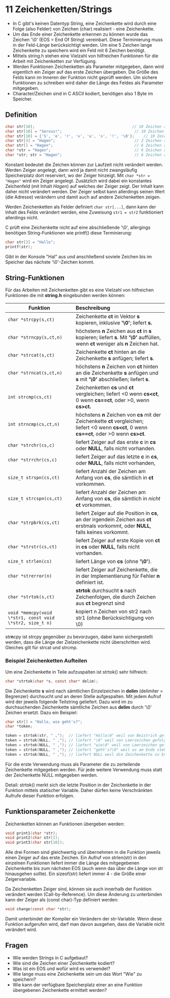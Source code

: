 # 11 Zeichenketten/Strings

- In C gibt's keinen Datentyp String, eine Zeichenkette wird durch eine Folge (also Felder) von Zeichen (char) realisiert - eine Zeichenkette.
- Um das Ende einer Zeichenkette erkennen zu können wurde das Zeichen '\0' (EOS = End Of String) vereinbart. Diese Terminierung muss in der Feld-Länge berücksichtigt werden. Um eine 5 Zeichen lange Zeichenkette zu speichern wird ein Feld mit 6 Zeichen benötigt.
- Mittels string.h stehen eine Vielzahl von hilfreichen Funktionen für die Arbeit mit Zeichenketten zur Verfügung.
- Werden Funktionen Zeichenketten als Parameter mitgegeben, dann wird eigentlich ein Zeiger auf das erste Zeichen übergeben. Die Größe des Felds kann im Inneren der Funktion nicht geprüft werden. Um sichere Funktionen zu schreiben wird daher die Länge des Feldes als Parameter mitgegeben.
- Character/Zeichen sind in C ASCII kodiert, benötigen also 1 Byte im Speicher.

## Definition

```c
char str[10];											// 10 Zeichen reserviert, Inhalt undefiniert
char str[10] = "Servus!";								 // 10 Zeichen reserviert, initialisiert
char str[10] = {'S', 'e', 'r', 'v', 'u', 's', '!', '\0'};	 // 10 Zeichen reserviert, initialisiert
char str[3] = "Hagen";									 // 3 Zeichen reserviert, initialisiert mit "Hag", kein '\0'!
char str[] = "Hagen";									 // 6 Zeichen reserviert, initialisiert
char *str = "Hagen";									 // 6 Zeichen reserviert, initialisiert und konstant
char *str; str = "Hagen";								 // 6 Zeichen reserviert, initialisiert und konstant
```

Konstant bedeutet die Zeichen können zur Laufzeit nicht verändert werden. Werden Zeiger angelegt, dann wird ja damit nicht zwangsläufig Speicherplatz dort reserviert, wo der Zeiger hinzeigt. Mit `char *str = "Hagen"` wird ein Zeiger angelegt. Zusätzlich wird dabei ein konstantes Zeichenfeld (mit Inhalt *Hagen*) auf welches der Zeiger zeigt. Der Inhalt kann daher nicht verändert werden. Der Zeiger selbst kann allerdings seinen Wert (die Adresse) verändern und damit auch auf andere Zeichenketten zeigen.

Werden Zeichenketten als Felder definiert `char str[...]`, dann kann der Inhalt des Felds verändert werden, eine Zuweisung `str1 = str2` funktioniert allerdings nicht.

C prüft eine Zeichenkette nicht auf eine abschließende '\0', allergings benötigen String-Funktionen wie printf() diese Terminierung:

```c
char str[3] = "Hallo";
printf(str);
```

Gibt in der Konsole "Hal" aus und anschließend soviele Zeichen bis im Speicher das nächste '\0'-Zeichen kommt.

## String-Funktionen

Für das Arbeiten mit Zeichenketten gibt es eine Vielzahl von hilfreichen Funktionen die mit **string.h** eingebunden werden können:

| Funktion                                                 | Beschreibung                                                                                                                                        |
| -------------------------------------------------------- |:--------------------------------------------------------------------------------------------------------------------------------------------------- |
| `char *strcpy(s,ct)`                                     | Zeichenkette **ct** in Vektor **s** kopieren, inklusive **'\0'**; liefert **s.**                                                                    |
| `char *strncpy(s,ct,n)`                                  | höchstens **n** Zeichen aus **ct** in **s** kopieren; liefert **s**. Mit **'\0'** auffüllen, wenn **ct** weniger als **n** Zeichen hat.             |
| `char *strcat(s,ct)`                                     | Zeichenkette **ct** hinten an die Zeichenkette **s** anfügen; liefert **s**.                                                                        |
| `char *strncat(s,ct,n)`                                  | höchstens **n** Zeichen von **ct** hinten an die Zeichenkette **s** anfügen und **s** mit **'\0'** abschließen; liefert **s**.                      |
| `int strcmp(cs,ct)`                                      | Zeichenketten **cs** und **ct** vergleichen; liefert \<0 wenn **cs\<ct**, 0 wenn **cs\==ct**, oder >0, wenn **cs>ct.**                               |
| `int strncmp(cs,ct,n)`                                   | höchstens **n** Zeichen von **cs** mit der Zeichenkette **ct** vergleichen; <br> liefert \<0 wenn **cs\<ct**, 0 wenn **cs\==ct**, oder >0 wenn **cs>ct**. |
| `char *strchr(cs,c)`                                     | liefert Zeiger auf das erste **c** in **cs** oder **NULL**, falls nicht vorhanden.                                                                  |
| `char *strrchr(cs,c)`                                    | liefert Zeiger auf das letzte **c** in **cs**, oder **NULL**, falls nicht vorhanden,                                                                |
| `size_t strspn(cs,ct)`                                   | liefert Anzahl der Zeichen am Anfang von **cs**, die sämtlich in **ct** vorkommen.                                                                  |
| `size_t strcspn(cs,ct)`                                  | liefert Anzahl der Zeichen am Anfang von **cs**, die sämtlich in *nicht* **ct** vorkommen.                                                          |
| `char *strpbrk(cs,ct)`                                   | liefert Zeiger auf die Position in **cs**, an der irgendein Zeichen aus **ct** <br> erstmals vorkommt, oder **NULL**, falls keines vorkommt.             |
| `char *strstr(cs,ct)`                                    | liefert Zeiger auf erste Kopie von **ct** in **cs** oder **NULL**, falls nicht vorhanden.                                                           |
| `size_t strlen(cs)`                                      | liefert Länge von **cs** (ohne **'\0'**).                                                                                                           |
| `char *strerror(n)`                                      | liefert Zeiger auf Zeichenkette, die in der Implementierung für Fehler **n** definiert ist.                                                         |
| `char *strtok(s,ct)`                                     | **strtok** durchsucht **s** nach Zeichenfolgen, die durch Zeichen aus **ct** begrenzt sind                                                          |
| `void *memcpy(void \*str1, const void \*str2, size_t n)` | kopiert n Zeichen von str2 nach str1 (ohne Berücksichtigung von \0)                                                                                 |

str**n**cpy ist strcpy gegenüber zu bevorzugen, dabei kann sichergestellt werden, dass die Länge der Zielzeichenkette nicht überschritten wird. Gleiches gilt für strcat und strcmp.

### Beispiel Zeichenketten Aufteilen

Um eine Zeichenkette in Teile aufzuspalten ist strtok() sehr hilfreich:

```c
char *strtok(char *s, const char* delim);
```

Die Zeichenkette **s** wird nach sämtlichen Einzelzeichen in **delim** (delimiter = Begrenzer) durchsucht und an deren Stelle aufgespalten. Mit jedem Aufruf wird der jeweils folgende Teilstring geliefert. Dazu wird im zu durchsuchenden Zeichenkette sämtliche Zeichen aus **delim** durch '\0' Zeichen ersetzt. Dazu ein Beispiel:

```c
char str[] = "Hallo, wie geht's?";
char *token;

token = strtok(str, " ,");	// liefert "Hallo\0" weil von Beistrich gefolgt.
token = strtok(NULL, " ,");	// liefert "\0" weil von Leerzeichen gefolgt.
token = strtok(NULL, " ,");	// liefert "wie\0" weil von Leerzeichen gefolgt.
token = strtok(NULL, " ,");	// liefert "geht's?\0" weil es am Ende steht.
token = strtok(NULL, " ,");	// liefert NULL weil die Zeichenkette zu Ende ist.
```

Für die erste Verwendung muss als Parameter die zu zerteilende Zeichenkette mitgegeben werden. Für jede weitere Verwendung muss statt der Zeichenkette NULL mitgegeben werden.

Detail: strtok() merkt sich die letzte Position in der Zeichenkette in der Funktion mittels statischer Variable. Daher dürfen keine Verschränkten Aufrufe dieser Funktion erfolgen.

## Funktionsparameter Zeichenkette

Zeichenketten können an Funktionen übergeben werden:

```c
void print1(char *str);
void print2(char str[]);
void print3(char str[10]);
```

Alle drei Formen sind gleichwertig und übernehmen in die Funktion jeweils einen Zeiger auf das erste Zeichen. Ein Aufruf von strlen(str) in den einzelnen Funktionen liefert immer die Länge des mitgegebenen Zeichenkette bis zum nächsten EOS (auch wenn das über die Länge von str hinausgehen sollte). Ein sizeof(str) liefert immer 4 - die Größe einer Zeigervariable.

Da Zeichenketten Zeiger sind, können sie auch innerhalb der Funktion verändert werden (Call-by-Reference). Um diese Änderung zu unterbinden kann der Zeiger als (const char)-Typ definiert werden:

```c
void change(const char *str);
```

Damit unterbindet der Kompiler ein Verändern der str-Variable. Wenn diese Funktion aufgerufen wird, darf man davon ausgehen, dass die Variable nicht verändert wird.

## Fragen

- Wie werden Strings in C aufgebaut?
- Wie sind die Zeichen einer Zeichenkette kodiert?
- Was ist ein EOS und wofür wird es verwendet?
- Wie lange muss eine Zeichenkette sein um das Wort "Wie" zu speichern?
- Wie kann der verfügbare Speicherplatz einer an eine Funktion übergebenen Zeichenkette ermittelt werden? 

